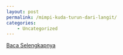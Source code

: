 ```yaml
---
layout: post
permalink: /mimpi-kuda-turun-dari-langit/
categories:
    - Uncategorized
---
```


[Baca Selengkapnya](/08)